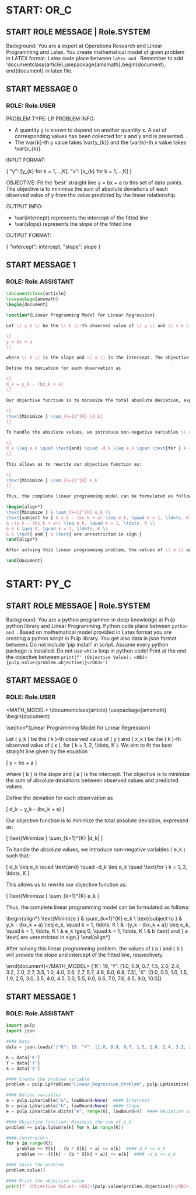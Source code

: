 # START: OR_C 
## START ROLE MESSAGE | Role.SYSTEM 
Background: You are a expert at Operations Research and Linear Programming and Latex. You create mathematical model of given problem in LATEX format. Latex code place between ```latex and ``` Remember to add 'documentclass{article},usepackage{amsmath},begin{document}, end{document} in latex file. 
## START MESSAGE 0 
### ROLE: Role.USER
<DESCRIPTION>
PROBLEM TYPE: LP
PROBLEM INFO:

- A quantity y is known to depend on another quantity x. A set of corresponding values has been collected for x and y and is presented.
- The \var{k}-th y value takes \var{y_{k}} and the \var{k}-th x value takes \var{x_{k}}.

INPUT FORMAT:

{
    "y": [y_{k} for k = 1,...,K],
    "x": [x_{k} for k = 1,...,K]
}


OBJECTIVE: Fit the ‘best’ straight line y = bx + a to this set of data points. The objective is to minimise the sum of absolute deviations of each observed value of y from the value predicted by the linear relationship.

OUTPUT INFO:

- \var{intercept} represents the intercept of the fitted line
- \var{slope} represents the slope of the fitted line

OUTPUT FORMAT:

{
    "intercept": intercept,
    "slope": slope
}
</DESCRIPTION>


## START MESSAGE 1 
### ROLE: Role.ASSISTANT
```latex
\documentclass{article}
\usepackage{amsmath}
\begin{document}

\section*{Linear Programming Model for Linear Regression}

Let \( y_k \) be the \( k \)-th observed value of \( y \) and \( x_k \) be the \( k \)-th observed value of \( x \), for \( k = 1, 2, \ldots, K \). We aim to fit the best straight line given by the equation

\[
y = bx + a
\]

where \( b \) is the slope and \( a \) is the intercept. The objective is to minimize the sum of absolute deviations between observed values and predicted values.

Define the deviation for each observation as

\[
d_k = y_k - (bx_k + a)
\]

Our objective function is to minimize the total absolute deviation, expressed as:

\[
\text{Minimize } \sum_{k=1}^{K} |d_k|
\]

To handle the absolute values, we introduce non-negative variables \( e_k \) such that:

\[
d_k \leq e_k \quad \text{and} \quad -d_k \leq e_k \quad \text{for } k = 1, 2, \ldots, K
\]

This allows us to rewrite our objective function as:

\[
\text{Minimize } \sum_{k=1}^{K} e_k
\]

Thus, the complete linear programming model can be formulated as follows:

\begin{align*}
\text{Minimize } & \sum_{k=1}^{K} e_k \\
\text{subject to } & y_k - (bx_k + a) \leq e_k, \quad k = 1, \ldots, K \\
& -(y_k - (bx_k + a)) \leq e_k, \quad k = 1, \ldots, K \\
& e_k \geq 0, \quad k = 1, \ldots, K \\
& b \text{ and } a \text{ are unrestricted in sign.}
\end{align*}

After solving this linear programming problem, the values of \( a \) and \( b \) will provide the slope and intercept of the fitted line, respectively.

\end{document}
```

# START: PY_C 
## START ROLE MESSAGE | Role.SYSTEM 
Background: You are a python programmer in deep knowledge at Pulp python library and Linear Programming. Python code place between ```python and ```. Based on mathematical model provided in Latex format you are creating a python script in Pulp library. You get also data in json format between: <DATA></DATA> Do not include 'pip install' in script. Assume every python package is installed. Do not use `while` loop in python code! Print at the end the objective between <OBJ></OBJ> `print(f' (Objective Value): <OBJ>{pulp.value(problem.objective)}</OBJ>')` 
## START MESSAGE 0 
### ROLE: Role.USER
<MATH_MODEL>
\documentclass{article}
\usepackage{amsmath}
\begin{document}

\section*{Linear Programming Model for Linear Regression}

Let \( y_k \) be the \( k \)-th observed value of \( y \) and \( x_k \) be the \( k \)-th observed value of \( x \), for \( k = 1, 2, \ldots, K \). We aim to fit the best straight line given by the equation

\[
y = bx + a
\]

where \( b \) is the slope and \( a \) is the intercept. The objective is to minimize the sum of absolute deviations between observed values and predicted values.

Define the deviation for each observation as

\[
d_k = y_k - (bx_k + a)
\]

Our objective function is to minimize the total absolute deviation, expressed as:

\[
\text{Minimize } \sum_{k=1}^{K} |d_k|
\]

To handle the absolute values, we introduce non-negative variables \( e_k \) such that:

\[
d_k \leq e_k \quad \text{and} \quad -d_k \leq e_k \quad \text{for } k = 1, 2, \ldots, K
\]

This allows us to rewrite our objective function as:

\[
\text{Minimize } \sum_{k=1}^{K} e_k
\]

Thus, the complete linear programming model can be formulated as follows:

\begin{align*}
\text{Minimize } & \sum_{k=1}^{K} e_k \\
\text{subject to } & y_k - (bx_k + a) \leq e_k, \quad k = 1, \ldots, K \\
& -(y_k - (bx_k + a)) \leq e_k, \quad k = 1, \ldots, K \\
& e_k \geq 0, \quad k = 1, \ldots, K \\
& b \text{ and } a \text{ are unrestricted in sign.}
\end{align*}

After solving this linear programming problem, the values of \( a \) and \( b \) will provide the slope and intercept of the fitted line, respectively.

\end{document}</MATH_MODEL>
<DATA>
{'K': 19, 'Y': [1.0, 0.9, 0.7, 1.5, 2.0, 2.4, 3.2, 2.0, 2.7, 3.5, 1.0, 4.0, 3.6, 2.7, 5.7, 4.6, 6.0, 6.8, 7.3], 'X': [0.0, 0.5, 1.0, 1.5, 1.9, 2.5, 3.0, 3.5, 4.0, 4.5, 5.0, 5.5, 6.0, 6.6, 7.0, 7.6, 8.5, 9.0, 10.0]}</DATA>


## START MESSAGE 1 
### ROLE: Role.ASSISTANT
```python
import pulp
import json

#### Data
data = json.loads('{"K": 19, "Y": [1.0, 0.9, 0.7, 1.5, 2.0, 2.4, 3.2, 2.0, 2.7, 3.5, 1.0, 4.0, 3.6, 2.7, 5.7, 4.6, 6.0, 6.8, 7.3], "X": [0.0, 0.5, 1.0, 1.5, 1.9, 2.5, 3.0, 3.5, 4.0, 4.5, 5.0, 5.5, 6.0, 6.6, 7.0, 7.6, 8.5, 9.0, 10.0]}')

K = data['K']
Y = data['Y']
X = data['X']

#### Create the problem variable
problem = pulp.LpProblem("Linear_Regression_Problem", pulp.LpMinimize)

#### Define variables
a = pulp.LpVariable("a", lowBound=None)  #### Intercept
b = pulp.LpVariable("b", lowBound=None)  #### Slope
e = pulp.LpVariable.dicts("e", range(K), lowBound=0)  #### Deviation variables

#### Objective function: Minimize the sum of e_k
problem += pulp.lpSum(e[k] for k in range(K))

#### Constraints
for k in range(K):
    problem += Y[k] - (b * X[k] + a) <= e[k]  #### d_k <= e_k
    problem += -(Y[k] - (b * X[k] + a)) <= e[k]  #### -d_k <= e_k

#### Solve the problem
problem.solve()

#### Print the objective value
print(f' (Objective Value): <OBJ>{pulp.value(problem.objective)}</OBJ>')
```

